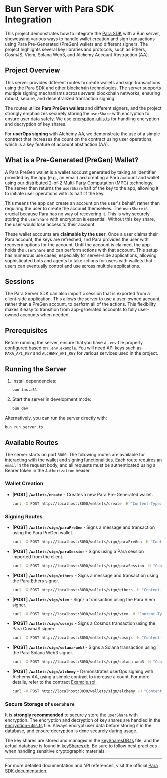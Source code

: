 # Bun Server with Para SDK Integration

This project demonstrates how to integrate the [Para SDK](https://docs.usepara.com/welcome) with a Bun server,
showcasing various ways to handle wallet creation and sign transactions using Para Pre-Generated (PreGen) wallets and
different signers. The project highlights several key libraries and protocols, such as Ethers, CosmJS, Viem, Solana
Web3, and Alchemy Account Abstraction (AA).

## Project Overview

This server provides different routes to create wallets and sign transactions using the Para SDK and other blockchain
technologies. The server supports multiple signing mechanisms across several blockchain networks, ensuring robust,
secure, and decentralized transaction signing.

The routes utilize **Para PreGen wallets** and different signers, and the project strongly emphasizes securely storing
the `userShare` with encryption to ensure user data safety. We use [encryption-utils.ts](./utils/encryption-utils.ts)
for handling encryption and decryption of key shares.

For **userOps signing** with Alchemy AA, we demonstrate the use of a simple contract that increases the count on the
contract using user operations, which is a key feature of account abstraction (AA).

## What is a Pre-Generated (PreGen) Wallet?

A Para PreGen wallet is a wallet account generated by taking an identifier provided by the app (e.g., an email) and
creating a Para account and wallet using our distributed 2-of-2 Multi-Party Computation (MPC) technology. The server
then returns the `userShare` half of the key to the app, allowing it to initiate user operations with its half of the
key.

This means the app can create an account on the user's behalf, rather than requiring the user to create the account
themselves. The `userShare` is crucial because Para has no way of recovering it. This is why securely storing the
`userShare` with encryption is essential. Without this key share, the user would lose access to their account.

These wallet accounts are **claimable by the user**. Once a user claims their Para account, the keys are refreshed, and
Para provides the user with recovery options for the account. Until the account is claimed, the app holds the
`userShare` and can perform actions with that account. This setup has numerous use cases, especially for server-side
applications, allowing sophisticated bots and agents to take actions for users with wallets that users can eventually
control and use across multiple applications.

## Sessions

The Para Server SDK can also import a session that is exported from a client-side application. This allows the server to
use a user-owned account, rather than a PreGen account, to perform all of the actions. This flexibility makes it easy to
transition from app-generated accounts to fully user-owned accounts when needed.

## Prerequisites

Before running the server, ensure that you have a `.env` file properly configured based on `.env.example`. You will need
API keys such as `PARA_API_KEY` and `ALCHEMY_API_KEY` for various services used in the project.

## Running the Server

1. Install dependencies:

   ```bash
   bun install
   ```

2. Start the server in development mode:
   ```bash
   bun dev
   ```

Alternatively, you can run the server directly with:

```bash
bun run server.ts
```

## Available Routes

The server starts on port `8000`. The following routes are available for interacting with the wallet and signing
functionalities. Each route requires an `email` in the request body, and all requests must be authenticated using a
Bearer token in the `Authorization` header.

### Wallet Creation

- **[POST] `/wallets/create`** - Creates a new Para Pre-Generated wallet.
  ```bash
  curl -X POST http://localhost:8000/wallets/create -H "Content-Type: application/json" -d '{"email": "user@example.com"}'
  ```

### Signing Routes

- **[POST] `/wallets/sign/paraPreGen`** - Signs a message and transaction using the Para PreGen wallet.

  ```bash
  curl -X POST http://localhost:8000/wallets/sign/paraPreGen -H "Content-Type: application/json" -d '{"email": "user@example.com"}'
  ```

- **[POST] `/wallets/sign/paraSession`** - Signs using a Para session imported from the client.

  ```bash
  curl -X POST http://localhost:8000/wallets/sign/paraSession -H "Content-Type: application/json" -d '{"email": "user@example.com", "session": "session_data"}'
  ```

- **[POST] `/wallets/sign/ethers`** - Signs a message and transaction using the Para Ethers signer.

  ```bash
  curl -X POST http://localhost:8000/wallets/sign/ethers -H "Content-Type: application/json" -d '{"email": "user@example.com"}'
  ```

- **[POST] `/wallets/sign/viem`** - Signs a transaction using the Para Viem signer.

  ```bash
  curl -X POST http://localhost:8000/wallets/sign/viem -H "Content-Type: application/json" -d '{"email": "user@example.com"}'
  ```

- **[POST] `/wallets/sign/cosmjs`** - Signs a Cosmos transaction using the Para CosmJS signer.

  ```bash
  curl -X POST http://localhost:8000/wallets/sign/cosmjs -H "Content-Type: application/json" -d '{"email": "user@example.com"}'
  ```

- **[POST] `/wallets/sign/solana-web3`** - Signs a Solana transaction using the Para Solana Web3 signer.

  ```bash
  curl -X POST http://localhost:8000/wallets/sign/solana-web3 -H "Content-Type: application/json" -d '{"email": "user@example.com"}'
  ```

- **[POST] `/wallets/sign/alchemy`** - Demonstrates userOps signing with Alchemy AA, using a simple contract to increase
  a count. For more details, refer to the contract [Example.sol](./contracts/Example.sol).
  ```bash
  curl -X POST http://localhost:8000/wallets/sign/alchemy -H "Content-Type: application/json" -d '{"email": "user@example.com"}'
  ```

### Secure Storage of `userShare`

It is **strongly recommended** to securely store the `userShare` with encryption. The encryption and decryption of key
shares are handled in the [encryption-utils.ts](./utils/encryption-utils.ts) file. Always encrypt user data before
storing it in the database, and ensure decryption is done securely during usage.

The key shares are stored and managed in the [keySharesDB.ts](./db/keySharesDB.ts) file, and the actual database is
found in [keyShares.db](./db/keyShares.db). Be sure to follow best practices when handling sensitive cryptographic
materials.

---

For more detailed documentation and API references, visit the official
[Para SDK documentation](https://docs.usepara.com/welcome).
